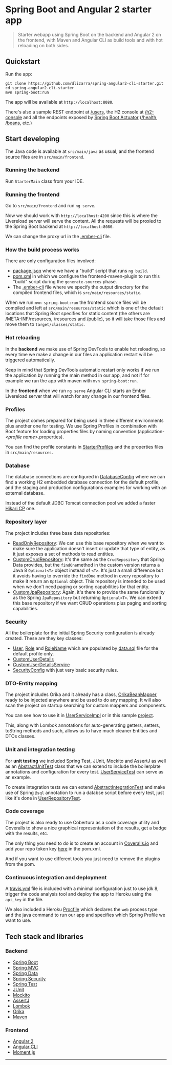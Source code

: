 # Spring Boot and Angular 2 starter app

> Starter webapp using Spring Boot on the backend and Angular 2 on the frontend, with 
Maven and Angular CLI as build tools and with hot reloading on both sides.

## Quickstart
Run the app:

    git clone https://github.com/dlizarra/spring-angular2-cli-starter.git
    cd spring-angular2-cli-starter
    mvn spring-boot:run

The app will be available at `http://localhost:8080`. 

There's also a sample REST endpoint at [/users](http://localhost:8080/users), the H2 console at [/h2-console](http://localhost:8080/h2-console) and all the endpoints exposed by [Spring Boot Actuator](http://docs.spring.io/spring-boot/docs/current/reference/html/production-ready-endpoints.html) ([/health](http://localhost:8080/health), [/beans](http://localhost:8080/beans), etc.)


## Start developing
The Java code is available at `src/main/java` as usual, and the frontend source files are in 
`src/main/frontend`.

### Running the backend
Run `StarterMain` class from your IDE.

### Running the frontend
Go to `src/main/frontend` and run `ng serve`.

Now we should work with `http://localhost:4200` since this is where the Livereload server will serve the content. All the requests will be proxied to the Spring Boot backend at `http://localhost:8080`.

We can change the proxy url in the [.ember-cli](src/main/frontend/.ember-cli) file.

### How the build process works
There are only  configuration files involved:

- [package.json](src/main/frontend/package.json) where we have a "build" script that runs `ng build`.
- [pom.xml](pom.xml#L139) in which we configure the frontend-maven-plugin to run this "build" script during the `generate-sources` phase.
- The [.ember-cli](src/main/frontend/.ember-cli) file where we specify the output directory for the compiled frontend files, which is `src/main/resources/static`.


When we run `mvn spring-boot:run` the frontend source files will be compiled and left at `src/main/resources/static` which is one of the default locations that Spring Boot specifies for static content (the others are /META-INF/resources, /resources and /public), so it will take those files and move them to `target/classes/static`.


### Hot reloading
In the **backend** we make use of Spring DevTools to enable hot reloading, 
so every time we make a change in our files an application restart will
be triggered automatically.

Keep in mind that Spring DevTools automatic restart only works if we run the 
application by running the main method in our app, and not if for example we run 
the app with maven with `mvn spring-boot:run`.

In the **frontend** when we run `ng serve` Angular CLI starts an Ember Livereload server that will watch for any change in our frontend files.

### Profiles

The project comes prepared for being used in three different environments plus 
another one for testing. We use Spring Profiles in combination with Boot feature for 
loading properties files by naming convention (application-*\<profile name\>*.properties).

You can find the profile constants in 
[StarterProfiles](src/main/java/com/dlizarra/starter/StarterProfiles.java) 
and the properties files in `src/main/resources`.

### Database
The database connections are configured in 
[DatabaseConfig](src/main/java/com/dlizarra/starter/DatabaseConfig.java)
where we can find a working H2 embedded database connection for the default profile, and the staging and production configurations examples for working with an external database.

Instead of the default JDBC Tomcat connection pool we added a faster [Hikari CP](https://github.com/brettwooldridge/HikariCP) one.

### Repository layer
The project includes three base data repositories:

- [ReadOnlyRepository](src/main/java/com/dlizarra/starter/support/jpa/ReadOnlyRepository.java): We can use this base repository when we want to make sure the application doesn't insert or update that type of entity, as it just exposes a set of methods to read entities.
- [CustomCrudRepository](src/main/java/com/dlizarra/starter/support/jpa/CustomCrudRepository.java): It's the same as the `CrudRepository` that Spring Data provides, but the `findOne`method in the custom version returns a Java 8 `Optional<T>` object instead of `<T>`. It's just a small difference but it avoids having to override the `findOne` method in every repository to make it return an `Optional` object. This repository is intended to be used when we don't need paging or sorting capabilities for that entity.
- [CustomJpaRepository](src/main/java/com/dlizarra/starter/support/jpa/CustomJpaRepository.java): Again, it's there to provide the same funcionality as the Spring `JpaRepository` but returning `Optional<T>`. We can extend this base repository if we want CRUD operations plus paging and sorting capabilities.

### Security
All the boilerplate for the initial Spring Security configuration is already created. These are they key classes:

- [User](src/main/java/com/dlizarra/starter/user/User.java), [Role](src/main/java/com/dlizarra/starter/role/Role.java) and  [RoleName](src/main/java/com/dlizarra/starter/role/RoleName.java) which are populated by [data.sql](src/main/resources/data.sql) file for the default profile only.
- [CustomUserDetails](src/main/java/com/dlizarra/starter/support/security/CustomUserDetails.java)
- [CustomUserDetailsService](src/main/java/com/dlizarra/starter/support/security/CustomUserDetailsService.java)
- [SecurityConfig](src/main/java/com/dlizarra/starter/SecurityConfig.java) with just very basic security rules.

### DTO-Entity mapping
The project includes Orika and it already has a class, [OrikaBeanMapper](src/main/java/com/dlizarra/starter/support/orika/OrikaBeanMapper.java), ready to be injected anywhere and be used to do any mapping. It will also scan the project on startup searching for custom mappers and components.

You can see how to use it in [UserServiceImpl](src/main/java/com/dlizarra/starter/user/UserServiceImpl.java) or in this sample [project](https://github.com/dlizarra/orika-spring-integration).

This, along with Lombok annotations for auto-generating getters, setters, toString methods and such, allows us to have much cleaner Entities and DTOs classes.

### Unit and integration testing
For **unit testing** we included Spring Test, JUnit, Mockito and AssertJ as well as an [AbstractUnitTest](src/test/java/com/dlizarra/starter/support/AbstractUnitTest.java) class that we can extend to include the boilerplate annotations and configuration for every test. [UserServiceTest](src/test/java/com/dlizarra/starter/user/UserServiceTest.java) can serve as an example.

To create integration tests we can extend [AbstractIntegrationTest](src/test/java/com/dlizarra/starter/support/AbstractIntegrationTest.java) and make use of Spring `@sql` annotation to run a databse script before every test, just like it's done in [UserRepositoryTest](src/test/java/com/dlizarra/starter/user/UserRepositoryTest.java).

### Code coverage
The project is also ready to use Cobertura as a code coverage utility and Coveralls to show a nice graphical representation of the results, get a badge with the results, etc. 

The only thing you need to do is to create an account in [Coveralls.io](http://coveralls.io) and add your repo token key [here](pom.xml#L134) in the pom.xml.

And if you want to use different tools you just need to remove the plugins from the pom.


### Continuous integration and deployment
A [travis.yml](.travis.yml) file is included with a minimal configuration just to use jdk 8, trigger the code analysis tool and deploy the app to Heroku using the `api_key` in the file. 

We also included a Heroku [Procfile](Procfile) which declares the `web` process type and the java command to run our app and specifies which Spring Profile we want to use.



## Tech stack and libraries
### Backend
- [Spring Boot](http://projects.spring.io/spring-boot/)
- [Spring MVC](http://docs.spring.io/autorepo/docs/spring/3.2.x/spring-framework-reference/html/mvc.html)
- [Spring Data](http://projects.spring.io/spring-data/)
- [Spring Security](http://projects.spring.io/spring-security/)
- [Spring Test](http://docs.spring.io/autorepo/docs/spring-framework/3.2.x/spring-framework-reference/html/testing.html)
- [JUnit](http://junit.org/)
- [Mockito](http://mockito.org/)
- [AssertJ](http://joel-costigliola.github.io/assertj/)
- [Lombok](https://projectlombok.org/)
- [Orika](http://orika-mapper.github.io/orika-docs/)
- [Maven](https://maven.apache.org/)

### Frontend
- [Angular 2](https://angular.io/)
- [Angular CLI](https://cli.angular.io/)
- [Moment.js](http://momentjs.com/)


---
